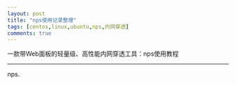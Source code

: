 ```yaml
---
layout: post
title: "nps使用记录整理"
tags: [centos,linux,ubuntu,nps,内网穿透]
comments: true
---
```


一款带Web面板的轻量级、高性能内网穿透工具：nps使用教程

---

nps.
